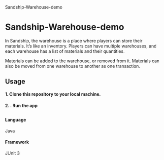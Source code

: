 Sandship-Warehouse-demo


# Sandship-Warehouse-demo


In Sandship, the warehouse is a place where players can store their materials. It’s like an inventory. 
Players can have multiple warehouses, and each warehouse has a list of materials and their quantities.

Materials can be added to the warehouse, or removed from it. Materials can also be moved from one warehouse to another as one transaction.




## Usage



####  1. Clone this repository to your local machine.


####  2. . Run the app






## 

#### Language

Java

#### Framework

JUnit 3
